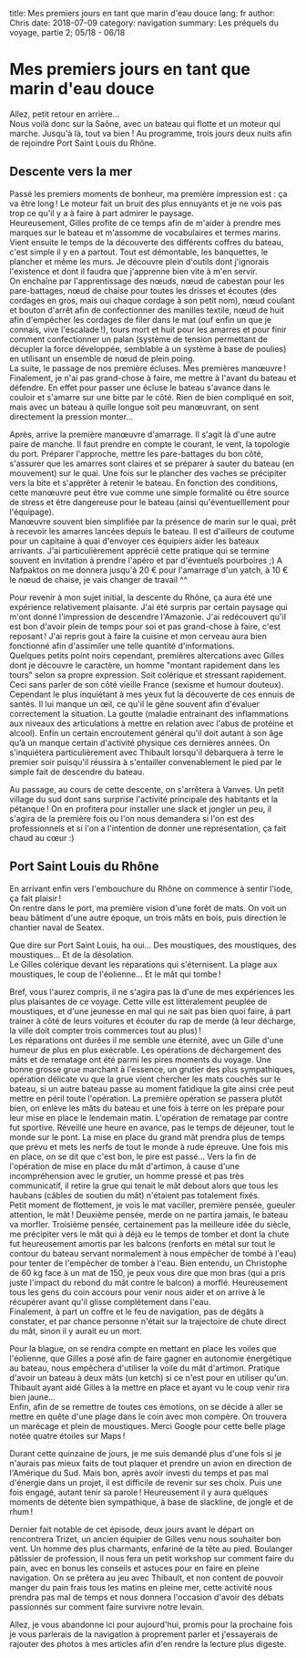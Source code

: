 title: Mes premiers jours en tant que marin d'eau douce
lang: fr
author: Chris
date: 2018-07-09
category: navigation
summary: Les préquels du voyage, partie 2; 05/18 - 06/18

# Mes premiers jours en tant que marin d'eau douce

Allez, petit retour en arrière...  
Nous voilà donc sur la Saône, avec un bateau qui flotte et un moteur qui marche. Jusqu'à là, tout va bien ! Au programme, trois jours deux nuits afin de rejoindre Port Saint Louis du Rhône.

## Descente vers la mer

Passé les premiers moments de bonheur, ma première impression est : ça va être long ! Le moteur fait un bruit des plus ennuyants et je ne vois pas trop ce qu'il y a à faire à part admirer le paysage.  
Heureusement, Gilles profite de ce temps afin de m'aider à prendre mes marques sur le bateau et m'assomme de vocabulaires et termes marins. Vient ensuite le temps de la découverte des différents coffres du bateau, c'est simple il y en a partout. Tout est démontable, les banquettes, le plancher et même les murs. Je découvre plein d'outils dont j'ignorais l'existence et dont il faudra que j'apprenne bien vite à m'en servir.  
On enchaîne par l'apprentissage des nœuds, nœud de cabestan pour les pare-battages, nœud de chaise pour toutes les drisses et écoutes (des cordages en gros, mais oui chaque cordage à son petit nom), nœud coulant et bouton d'arrêt afin de confectionner des manilles textile, nœud de huit afin d'empêcher les cordages de filer dans le mat (ouf enfin un que je connais, vive l'escalade !), tours mort et huit pour les amarres et pour finir comment confectionner un palan (système de tension permettant de décupler la force développée, semblable à un système à base de poulies) en utilisant un ensemble de nœud de plein poing.  
La suite, le passage de nos première écluses. Mes premières manœuvre ! Finalement, je n'ai pas grand-chose à faire, me mettre à l'avant du bateau et défendre. En effet pour passer une écluse le bateau s'avance dans le couloir et s'amarre sur une bitte par le côté. Rien de bien compliqué en soit, mais avec un bateau à quille longue soit peu manœuvrant, on sent directement la pression monter...

Après, arrive la première manœuvre d'amarrage. Il s'agit là d'une autre paire de manche. Il faut prendre en compte le courant, le vent, la topologie du port. Préparer l'approche, mettre les pare-battages du bon côté, s'assurer que les amarres sont claires et se préparer à sauter du bateau (en mouvement) sur le quai. Une fois sur le plancher des vaches se précipiter vers la bite et s'apprêter à retenir le bateau. En fonction des conditions, cette manœuvre peut être vue comme une simple formalité ou être source de stress et être dangereuse pour le bateau (ainsi qu'éventuelllement pour l'équipage).  
Manœuvre souvent bien simplifiée par la présence de marin sur le quai, prêt à recevoir les amarres lancées depuis le bateau. Il est d'ailleurs de coutume pour un capitaine à quai d'envoyer ces équipiers aider les bateaux arrivants. J'ai particulièrement apprécié cette pratique qui se termine souvent en invitation à prendre l'apéro et par d'éventuels pourboires ;) A Nafpaktos on me donnera jusqu'à 20 € pour l'amarrage d'un yatch, à 10 € le nœud de chaise, je vais changer de travail ^^

Pour revenir à mon sujet initial, la descente du Rhône, ça aura été une expérience relativement plaisante. J'ai été surpris par certain paysage qui m'ont donné l'impression de descendre l'Amazonie. J'ai redécouvert qu'il est bon d'avoir plein de temps pour soi et pas grand-chose à faire, c'est reposant ! J'ai repris gout à faire la cuisine et mon cerveau aura bien fonctionné afin d'assimiler une telle quantité d'informations.  
Quelques petits point noirs cependant, premières altercations avec Gilles dont je découvre le caractère, un homme "montant rapidement dans les tours" selon sa propre expression. Soit colérique et stressant rapidement. Ceci sans parler de son côté vieille France (sexisme et humour douteux). Cependant le plus inquiétant à mes yeux fut la découverte de ces ennuis de santés. Il lui manque un œil, ce qu'il le gêne souvent afin d'évaluer correctement la situation. La goutte (maladie entrainant des inflammations aux niveaux des articulations à mettre en relation avec l'abus de protéine et alcool). Enfin un certain encroutement général qu'il doit autant à son âge qu’à un manque certain d'activité physique ces dernières années. On s'inquiétera particulièrement avec Thibault lorsqu'il débarquera à terre le premier soir puisqu'il réussira à s'entailler convenablement le pied par le simple fait de descendre du bateau.

Au passage, au cours de cette descente, on s'arrêtera à Vanves. Un petit village du sud dont sans surprise l'activité principale des habitants et la pétanque !
On en profitera pour installer une slack et jongler un peu, il s'agira de la première fois ou l'on nous demandera si l'on est des professionnels et si l'on a l'intention de donner une représentation, ça fait chaud au cœur :)

## Port Saint Louis du Rhône

En arrivant enfin vers l'embouchure du Rhône on commence à sentir l'iode, ça fait plaisir !  
On rentre dans le port, ma première vision d'une forêt de mats. On voit un beau bâtiment d'une autre époque, un trois mâts en bois, puis direction le chantier naval de Seatex.

Que dire sur Port Saint Louis, ha oui... Des moustiques, des moustiques, des moustiques... Et de la désolation.  
Le Gilles colérique devant les réparations qui s'éternisent. La plage aux moustiques, le coup de l'éolienne... Et le mât qui tombe !

Bref, vous l'aurez compris, il ne s'agira pas là d'une de mes expériences les plus plaisantes de ce voyage. Cette ville est littéralement peuplée de moustiques, et d'une jeunesse en mal qui ne sait pas bien quoi faire, à part trainer à côté de leurs voitures et écouter du rap de merde (à leur décharge, la ville doit compter trois commerces tout au plus) !  
Les réparations ont durées il me semble une éternité, avec un Gille d'une humeur de plus en plus exécrable. Les opérations de déchargement des mâts et de rematage ont été parmi les pires moments du voyage. Une bonne grosse grue marchant à l'essence, un grutier des plus sympathiques, opération délicate vu que la grue vient chercher les mats couchés sur le bateau, si un autre bateau passe au moment fatidique la gite ainsi crée peut mettre en péril toute l'opération.
La première opération se passera plutôt bien, on enlève les mâts du bateau et une fois à terre on les prépare pour leur mise en place le lendemain matin. L'opération de rematage par contre fut sportive. Réveillé une heure en avance, pas le temps de déjeuner, tout le monde sur le pont. La mise en place du grand mât prendra plus de temps que prévu et mets les nerfs de tout le monde à rude épreuve. Une fois mis en place, on se dit que c'est bon, le pire est passé... Vers la fin de l'opération de mise en place du mât d'artimon, à cause d'une incompréhension avec le grutier, un homme pressé et pas très communicatif, il retire la grue qui tenait le mât debout alors que tous les haubans (câbles de soutien du mât) n'étaient pas totalement fixés.  
Petit moment de flottement, je vois le mat vaciller, première pensée, gueuler attention, le mât ! Deuxième pensée, merde on ne partira jamais, le bateau va morfler. Troisième pensée, certainement pas la meilleure idée du siècle, me précipiter vers le mât qui à déjà eu le temps de tomber et dont la chute fut heureusement amortis par les balcons (renforts en métal sur tout le contour du bateau servant normalement à nous empêcher de tombé à l'eau) pour tenter de l'empêcher de tomber à l'eau. Bien entendu, un Christophe de 60 kg face à un mat de 150, je peux vous dire que mon bras (qui a pris juste l'impact du rebond du mât contre le balcon) a morflé. Heureusement tous les gens du coin accours pour venir nous aider et on arrive à le récupérer avant qu'il glisse complétement dans l'eau.  
Finalement, à part un coffre et le feu de navigation, pas de dégâts à constater, et par chance personne n'était sur la trajectoire de chute direct du mât, sinon il y aurait eu un mort.

Pour la blague, on se rendra compte en mettant en place les voiles que l'éolienne, que Gilles a posé afin de faire gagner en autonomie énergétique au bateau, nous empêchera d'utiliser la voile du mât d'artimon. Pratique d'avoir un bateau à deux mâts (un ketch) si ce n'est pour en utiliser qu'un. Thibault ayant aidé Gilles à la mettre en place et ayant vu le coup venir rira bien jaune...  
Enfin, afin de se remettre de toutes ces émotions, on se décide à aller se mettre en quête d'une plage dans le coin avec mon compère. On trouvera un marécage et plein de moustiques. Merci Google pour cette belle plage notée quatre étoiles sur Maps !

Durant cette quinzaine de jours, je me suis demandé plus d'une fois si je n'aurais pas mieux faits de tout plaquer et prendre un avion en direction de l'Amérique du Sud. Mais bon, après avoir investi du temps et pas mal d'énergie dans un projet, il est difficile de revenir sur ses choix. Puis une fois engagé, autant tenir sa parole ! Heureusement il y aura quelques moments de détente bien sympathique, à base de slackline, de jongle et de rhum !

Dernier fait notable de cet épisode, deux jours avant le départ on rencontrera Trizet, un ancien équipier de Gilles venu nous souhaiter bon vent. Un homme des plus charmants, enfariné de la tête au pied. Boulanger pâtissier de profession, il nous fera un petit workshop sur comment faire du pain, avec en bonus les conseils et astuces pour en faire en pleine navigation. On se prêtera au jeu avec Thibault, et non content de pouvoir manger du pain frais tous les matins en pleine mer, cette activité nous prendra pas mal de temps et nous donnera l'occasion d'avoir des débats passionnés sur comment faire survivre notre levain.

Allez, je vous abandonne ici pour aujourd'hui, promis pour la prochaine fois je vous parlerais de la navigation à proprement parler et j'essayerais de rajouter des photos à mes articles afin d'en rendre la lecture plus digeste.